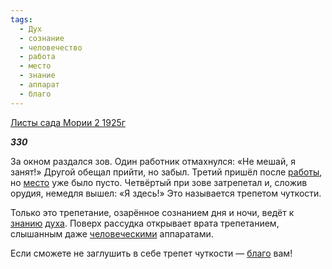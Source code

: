 ```yaml
---
tags:
  - Дух
  - сознание
  - человечество
  - работа
  - место
  - знание
  - аппарат
  - благо
---
```

[Листы сада Мории 2 1925г](https://127.0.0.1:4002/agni/1925)

___330___

За окном раздался зов. Один работник отмахнулся: «Не мешай, я занят!» Другой обещал прийти, но забыл. Третий пришёл после [работы](../../../tags/#работа), но [место](../../../tags/#место) уже было пусто. Четвёртый при зове затрепетал и, сложив орудия, немедля вышел: «Я здесь!» Это называется трепетом чуткости.   

Только это трепетание, озарённое сознанием дня и ночи, ведёт к [знанию](../../../tags/#знание) [духа](../../../tags/#Дух). Поверх рассудка открывает врата трепетанием, слышанным даже [человеческими](../../../tags/#человечество) аппаратами.   

Если сможете не заглушить в себе трепет чуткости — [благо](../../../tags/#благо) вам!   

